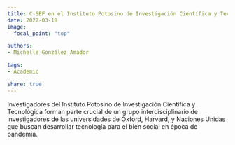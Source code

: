```yaml
---
title: C-SEF en el Instituto Potosino de Investigación Científica y Tecnológica!
date: 2022-03-18
image:
  focal_point: "top"

authors:
- Michelle González Amador

tags:
- Academic

share: true
---
```


Investigadores del Instituto Potosino de Investigación Científica y Tecnológica forman parte crucial de un grupo interdisciplinario de investigadores de las universidades de Oxford, Harvard, y Naciones Unidas que buscan desarrollar tecnología para el bien social en época de pandemia.

<!--more-->
